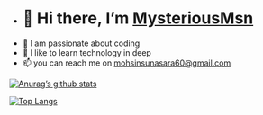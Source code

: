 - <h1>👋 Hi there, I’m <a href="https://mysteriousmsn.blogspot.com">MysteriousMsn</a></h4>
- 👀 I am passionate about coding
- 🌱 I like to learn technology in deep
- 📫 you can reach me on mohsinsunasara60@gmail.com


[![Anurag’s github stats](https://github-readme-stats.vercel.app/api?username=MysteriousMsn)](https://github.com/MysteriousMsn)

[![Top Langs](https://github-readme-stats.vercel.app/api/top-langs/?username=MysteriousMsn&layout=compact)](https://github.com/MysteriousMsn)
